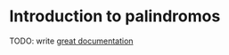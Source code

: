 # Introduction to palindromos

TODO: write [great documentation](http://jacobian.org/writing/what-to-write/)

